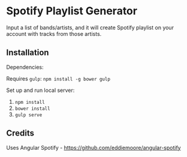 # Spotify Playlist Generator

Input a list of bands/artists, and it will create Spotify playlist on your account with tracks from those artists.

## Installation

Dependencies:

Requires `gulp`: `npm install -g bower gulp`


Set up and run local server:

 1. `npm install`
 1. `bower install`
 1. `gulp serve`


## Credits

Uses Angular Spotify - https://github.com/eddiemoore/angular-spotify